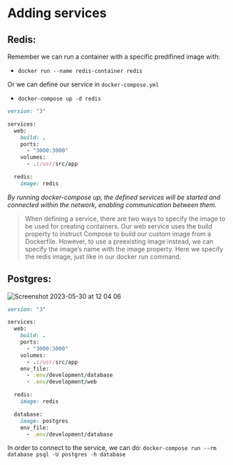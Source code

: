 # Adding services

## Redis:

Remember we can run a container with a specific predifined image with:
- `docker run --name redis-container redis`

Or we can define our service in `docker-compose.yml`
- `docker-compose up -d redis`

```ruby
version: "3"

services:
  web:
    build: .
    ports:
      - "3000:3000"
    volumes:
      - .:/usr/src/app

  redis:
    image: redis
```

*By running docker-compose up, the defined services will be started and connected within the network, enabling communication between them.*

> When defining a service, there are two ways to specify the image to be used for creating containers.
Our web service uses the build property to instruct Compose to build our custom image from a
Dockerfile. However, to use a preexisting image instead, we can specify the image’s name with
the image property. Here we specify the redis image, just like in our docker run command.

## Postgres:

![Screenshot 2023-05-30 at 12 04 06](https://github.com/daniel-enqz/ruby-corners-100/assets/72522628/2eb8cc61-abb3-4bda-b535-30c4b79b1bc7)

```ruby
version: "3"

services:
  web:
    build: .
    ports:
      - "3000:3000"
    volumes:
      - .:/usr/src/app
    env_file:
      - .env/development/database
      - .env/development/web

  redis:
    image: redis

  database:
    image: postgres
    env_file:
      - .env/development/database
```

In order to connect to the service, we can do:
`docker-compose run --rm database psql -U postgres -h database` 
